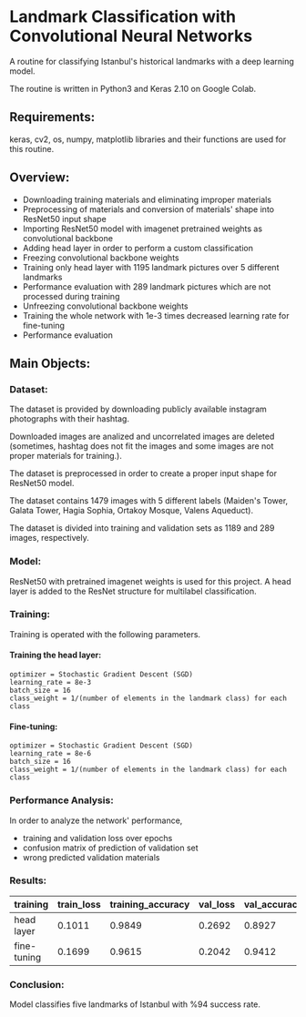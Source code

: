 # Landmark Classification with Convolutional Neural Networks

A routine for classifying Istanbul's historical landmarks with a deep learning model. 

The routine is written in Python3 and Keras 2.10 on Google Colab.

## Requirements:
keras, cv2, os, numpy, matplotlib libraries and their functions are used for this routine.

## Overview:
- Downloading training materials and eliminating improper materials
- Preprocessing of materials and conversion of materials' shape into ResNet50 input shape 
- Importing ResNet50 model with imagenet pretrained weights as convolutional backbone
- Adding head layer in order to perform a custom classification
- Freezing convolutional backbone weights
- Training only head layer with 1195 landmark pictures over 5 different landmarks
- Performance evaluation with 289 landmark pictures which are not processed during training
- Unfreezing convolutional backbone weights 
- Training the whole network with 1e-3 times decreased learning rate for fine-tuning
- Performance evaluation

## Main Objects:

### Dataset: 
The dataset is provided by downloading publicly available instagram photographs with their hashtag.

Downloaded images are analized and uncorrelated images are deleted (sometimes, hashtag does not fit the images and some images are not proper materials for training.).

The dataset is preprocessed in order to create a proper input shape for ResNet50 model.

The dataset contains 1479 images with 5 different labels (Maiden's Tower, Galata Tower, Hagia Sophia, Ortakoy Mosque, Valens Aqueduct).

The dataset is divided into training and validation sets as 1189 and 289 images, respectively. 

### Model:

ResNet50 with pretrained imagenet weights is used for this project. A head layer is added to the ResNet structure for multilabel classification.

### Training:

Training is operated with the following parameters.

#### Training the head layer:

    optimizer = Stochastic Gradient Descent (SGD)
    learning_rate = 8e-3
    batch_size = 16
    class_weight = 1/(number of elements in the landmark class) for each class

#### Fine-tuning:

    optimizer = Stochastic Gradient Descent (SGD)
    learning_rate = 8e-6
    batch_size = 16
    class_weight = 1/(number of elements in the landmark class) for each class

### Performance Analysis:
In order to analyze the network' performance, 
- training and validation loss over epochs
- confusion matrix of prediction of validation set
- wrong predicted validation materials


### Results:

| training | train_loss | training_accuracy | val_loss | val_accuracy |
|------------ |------------| ------------ | ---------- | ---------- | 
| head layer | 0.1011 | 0.9849 | 0.2692 | 0.8927 |
| fine-tuning| 0.1699 | 0.9615 | 0.2042 | 0.9412 |

### Conclusion:

Model classifies five landmarks of Istanbul with %94 success rate.
